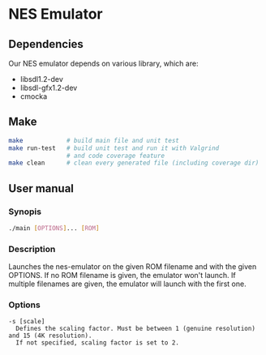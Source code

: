 # NES Emulator

## Dependencies

Our NES emulator depends on various library, which are:

- libsdl1.2-dev
- libsdl-gfx1.2-dev
- cmocka

## Make

```bash
make            # build main file and unit test
make run-test   # build unit test and run it with Valgrind
                # and code coverage feature
make clean      # clean every generated file (including coverage dir)
```

## User manual

### Synopis
```bash
./main [OPTIONS]... [ROM]
```

### Description

Launches the nes-emulator on the given ROM filename and with the given OPTIONS. If no ROM filename is given, the emulator won't launch. If multiple filenames are given, the emulator will launch with the first one.

### Options

    -s [scale]
      Defines the scaling factor. Must be between 1 (genuine resolution) and 15 (4K resolution).
      If not specified, scaling factor is set to 2.
